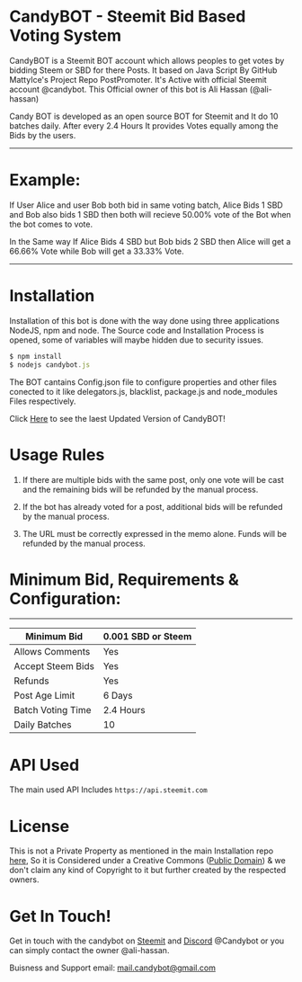 # CandyBOT - Steemit Bid Based Voting System

CandyBOT is a Steemit BOT account which allows peoples to get votes by bidding Steem or SBD for there Posts. It based on Java Script By GitHub MattyIce's Project Repo PostPromoter. It's Active with official Steemit account @candybot. This Official owner of this bot is Ali Hassan (@ali-hassan)

Candy BOT is developed as an open source BOT for Steemit and It do 10 batches daily. After every 2.4 Hours It provides Votes equally among the Bids by the users.

---

# Example:
If User Alice and user Bob both bid in same voting batch, Alice Bids 1 SBD and Bob also bids 1 SBD then both will recieve 50.00% vote of the Bot when the bot comes to vote. 

In the Same way If Alice Bids 4 SBD but Bob bids 2 SBD then Alice will get a 66.66% Vote while Bob will get a 33.33% Vote.

---

# Installation
Installation of this bot is done with the way done using three applications NodeJS, npm and node. The Source code and Installation Process is opened, some of variables will maybe hidden due to security issues.

```javascript
$ npm install
$ nodejs candybot.js
```


The BOT cantains Config.json file to configure properties and other files conected to it like delegators.js, blacklist, package.js and node_modules Files respectively.

Click [Here]() to see the laest Updated Version of CandyBOT!

# Usage Rules

1. If there are multiple bids with the same post, only one vote will be cast and the remaining bids will be refunded by the manual process.

2. If the bot has already voted for a post, additional bids will be refunded by the manual process.

3. The URL must be correctly expressed in the memo alone. Funds will be refunded by the manual process.

# Minimum Bid, Requirements & Configuration:
---
Minimum Bid | 0.001 SBD or Steem
-|-|
Allows Comments | Yes|
Accept Steem Bids | Yes|
Refunds | Yes|
Post Age Limit | 6 Days|
Batch Voting Time | 2.4 Hours|
Daily Batches | 10 |

# API Used
The main used API Includes `https://api.steemit.com`

# License
This is not a Private Property as mentioned in the main Installation repo [here](https://github.com/MattyIce/postpromoter), So it is Considered under a Creative Commons ([Public Domain](https://creativecommons.org/publicdomain/zero/1.0/)) & we don't claim any kind of Copyright to it but further created by the respected owners.

# Get In Touch!

Get in touch with the candybot on [Steemit](steemit.com/@candybo) and [Discord](https://discord.gg/U5yksG9) @Candybot or you can simply contact the owner @ali-hassan.

Buisness and Support email: mail.candybot@gmail.com
